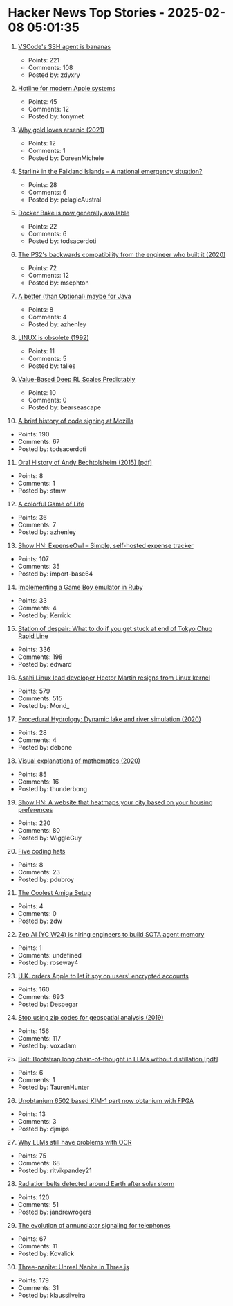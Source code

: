 # Hacker News Top Stories - 2025-02-08 05:01:35

1. [VSCode's SSH agent is bananas](https://fly.io/blog/vscode-ssh-wtf/)
   - Points: 221
   - Comments: 108
   - Posted by: zdyxry

2. [Hotline for modern Apple systems](https://github.com/mierau/hotline)
   - Points: 45
   - Comments: 12
   - Posted by: tonymet

3. [Why gold loves arsenic (2021)](https://www.mining.com/why-gold-loves-arsenic/)
   - Points: 12
   - Comments: 1
   - Posted by: DoreenMichele

4. [Starlink in the Falkland Islands – A national emergency situation?](https://www.openfalklands.com/february-2025-starlink-in-the-falkland-islands-a-national-emergency-situation/)
   - Points: 28
   - Comments: 6
   - Posted by: pelagicAustral

5. [Docker Bake is now generally available](https://www.docker.com/blog/ga-launch-docker-bake/)
   - Points: 22
   - Comments: 6
   - Posted by: todsacerdoti

6. [The PS2's backwards compatibility from the engineer who built it (2020)](https://freelansations.medium.com/the-story-of-the-ps2s-backwards-compatibility-from-the-engineer-who-built-it-ec39cf5a0353)
   - Points: 72
   - Comments: 12
   - Posted by: msephton

7. [A better (than Optional) maybe for Java](https://github.com/andrewcmyers/maybe)
   - Points: 8
   - Comments: 4
   - Posted by: azhenley

8. [LINUX is obsolete (1992)](https://groups.google.com/g/comp.os.minix/c/wlhw16QWltI)
   - Points: 11
   - Comments: 5
   - Posted by: talles

9. [Value-Based Deep RL Scales Predictably](https://arxiv.org/abs/2502.04327)
   - Points: 10
   - Comments: 0
   - Posted by: bearseascape

10. [A brief history of code signing at Mozilla](https://hearsum.ca/posts/history-of-code-signing-at-mozilla/)
   - Points: 190
   - Comments: 67
   - Posted by: todsacerdoti

11. [Oral History of Andy Bechtolsheim (2015) [pdf]](http://archive.computerhistory.org/resources/access/text/2016/06/102737929-05-01-acc.pdf)
   - Points: 8
   - Comments: 1
   - Posted by: stmw

12. [A colorful Game of Life](https://colorlife.quick.jaredforsyth.com)
   - Points: 36
   - Comments: 7
   - Posted by: azhenley

13. [Show HN: ExpenseOwl – Simple, self-hosted expense tracker](https://github.com/Tanq16/ExpenseOwl)
   - Points: 107
   - Comments: 35
   - Posted by: import-base64

14. [Implementing a Game Boy emulator in Ruby](https://sacckey.dev/posts/implementing-a-game-boy-emulator-in-ruby/)
   - Points: 33
   - Comments: 4
   - Posted by: Kerrick

15. [Station of despair: What to do if you get stuck at end of Tokyo Chuo Rapid Line](https://soranews24.com/2024/12/21/station-of-despair-what-to-do-if-you-get-stuck-at-the-end-of-tokyos-chuo-rapid-line/)
   - Points: 336
   - Comments: 198
   - Posted by: edward

16. [Asahi Linux lead developer Hector Martin resigns from Linux kernel](https://lkml.org/lkml/2025/2/7/9)
   - Points: 579
   - Comments: 515
   - Posted by: Mond_

17. [Procedural Hydrology: Dynamic lake and river simulation (2020)](https://nickmcd.me/2020/04/15/procedural-hydrology/)
   - Points: 28
   - Comments: 4
   - Posted by: debone

18. [Visual explanations of mathematics (2020)](https://agilescientific.com/blog/2020/2/25/visual-explanations-of-mathematics)
   - Points: 85
   - Comments: 16
   - Posted by: thunderbong

19. [Show HN: A website that heatmaps your city based on your housing preferences](https://theretowhere.com/)
   - Points: 220
   - Comments: 80
   - Posted by: WiggleGuy

20. [Five coding hats](https://dubroy.com/blog/five-coding-hats/)
   - Points: 8
   - Comments: 23
   - Posted by: pdubroy

21. [The Coolest Amiga Setup](https://www.datagubbe.se/coolestamiga/)
   - Points: 4
   - Comments: 0
   - Posted by: zdw

22. [Zep AI (YC W24) is hiring engineers to build SOTA agent memory](https://www.ycombinator.com/companies/zep-ai/jobs/e2QxKYu-staff-engineer)
   - Points: 1
   - Comments: undefined
   - Posted by: roseway4

23. [U.K. orders Apple to let it spy on users' encrypted accounts](https://www.washingtonpost.com/technology/2025/02/07/apple-encryption-backdoor-uk/)
   - Points: 160
   - Comments: 693
   - Posted by: Despegar

24. [Stop using zip codes for geospatial analysis (2019)](https://carto.com/blog/zip-codes-spatial-analysis)
   - Points: 156
   - Comments: 117
   - Posted by: voxadam

25. [Bolt: Bootstrap long chain-of-thought in LLMs without distillation [pdf]](https://arxiv.org/abs/2502.03860)
   - Points: 6
   - Comments: 1
   - Posted by: TaurenHunter

26. [Unobtanium 6502 based KIM-1 part now obtanium with FPGA](https://blog.paulsajna.com/fpga-mcs6530-rriot/)
   - Points: 13
   - Comments: 3
   - Posted by: djmips

27. [Why LLMs still have problems with OCR](https://www.runpulse.com/blog/why-llms-suck-at-ocr)
   - Points: 75
   - Comments: 68
   - Posted by: ritvikpandey21

28. [Radiation belts detected around Earth after solar storm](https://www.sciencealert.com/mysterious-radiation-belts-detected-around-earth-after-epic-solar-storm)
   - Points: 120
   - Comments: 51
   - Posted by: jandrewrogers

29. [The evolution of annunciator signaling for telephones](https://www.calling315.com/annunicators)
   - Points: 67
   - Comments: 11
   - Posted by: Kovalick

30. [Three-nanite: Unreal Nanite in Three.js](https://github.com/AIFanatic/three-nanite)
   - Points: 179
   - Comments: 31
   - Posted by: klaussilveira

